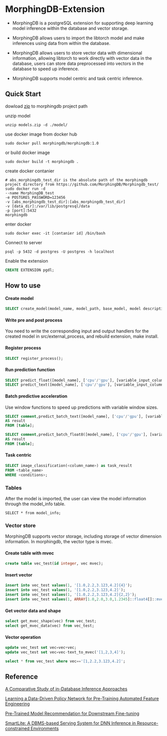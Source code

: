 # MorphingDB-Extension
- MorphingDB is a postgreSQL extension for supporting deep learning model inference within the database and vector storage.

- MorphingDB allows users to import the libtorch model and make inferences using data from within the database.

- MorphingDB allows users to store vector data with dimensional information, allowing libtorch to work directly with vector data in the database, users can store data preprocessed into vectors in the database to speed up inference.

- MorphingDB supports model centric and task centric inference.

## Quick Start
dowload [zip](https://drive.google.com/file/d/17EhgU-ujGzNP75ytClrivUT4tXblLqnV/view?usp=sharing) to morphingdb project path

unzip model
```shell
unzip models.zip -d ./model/
```

use docker image from docker hub
```shell
sudo docker pull morphingdb/morphingdb:1.0
```

or build docker image
```shell
sudo docker build -t morphingdb .
```


create docker contanier
```shell
# abs_morphingdb_test_dir is the absolute path of the morphingdb project directory from https://github.com/MorphingDB/Morphingdb_test/
sudo docker run -d 
--name MorphingDB_test 
-e POSTGRES_PASSWORD=123456 
-v [abs_morphingdb_test_dir]:[abs_morphingdb_test_dir]
-v [data_dir]:/var/lib/postgresql/data
-p [port]:5432 
morphingdb
```
enter docker 
```shell
sudo docker exec -it [contanier id] /bin/bash
```

Connect to server

```shell
psql -p 5432 -d postgres -U postgres -h localhost
```

Enable the extension
```sql
CREATE EXTENSION pgdl;
```

## How to use

#### Create model
```sql
SELECT create_model(model_name, model_path, base_model, model description);
```


#### Write pre and post process
You need to write the corresponding input and output handlers for the created model in src/external_process, and rebuild extension, make install.

#### Register process
```sql
SELECT register_process();
```

#### Run prediction function
```sql
SELECT predict_float([model_name], ['cpu'/'gpu'], [variable_input_column]) from [table];
SELECT predict_text([model_name], ['cpu'/'gpu'], [variable_input_column]) from [table];

```

#### Batch predictive acceleration
Use window functions to speed up predictions with variable window sizes.
```sql
SELECT comment,predict_batch_text([model_name], ['cpu'/'gpu'], [variable_input_column]) over (rows between current row and [window_size] following)
AS result 
FROM [table];

SELECT comment,predict_batch_float8([model_name], ['cpu'/'gpu'], [variable_input_column]) over (rows between current row and [window_size] following)
AS result
FROM [table];
```

#### Task centric
```sql
SELECT image_classification(<column_name>) as task_result
FROM <table_name>
WHERE <conditions>;
```


### Tables
After the model is imported, the user can view the model information through the model_info table.
```
SELECT * from model_info;
```

### Vector store
MorphingDB supports vector storage, including storage of vector dimension information. In morphingdb, the vector type is mvec.
#### Create table with mvec
```sql
create table vec_test(id integer, vec mvec);
```

#### Insert vector
```sql
insert into vec_test values(1, '[1.0,2.2,3.123,4.2]{4}');
insert into vec_test values(1, '[1.0,2.2,3.123,4.2]');
insert into vec_test values(1, '[1.0,2.2,3.123,4.2]{2,2}');
insert into vec_test values(1, ARRAY[1.0,2.0,3.0,1.2345]::float4[]::mvec);
```

#### Get vector data and shape
```sql
select get_mvec_shape(vec) from vec_test;
select get_mvec_data(vec) from vec_test;
```

#### Vector operation
```sql
update vec_test set vec=vec+vec;
update vec_test set vec=vec-text_to_mvec('[1,2,3,4]');

select * from vec_test where vec=='[1,2.2,3.123,4.2]';
```


## Reference

[A Comparative Study of in-Database Inference Approaches](https://users.cs.utah.edu/~lifeifei/papers/icde22-indbinference.pdf)

[Learning a Data-Driven Policy Network for Pre-Training Automated Feature Engineering](https://openreview.net/pdf?id=688hNNMigVX)

[Pre-Trained Model Recommendation for Downstream Fine-tuning](https://arxiv.org/pdf/2403.06382.pdf)

[SmartLite: A DBMS-based Serving System for DNN Inference in Resource-constrained Environments](https://www.vldb.org/pvldb/vol17/p278-wu.pdf)